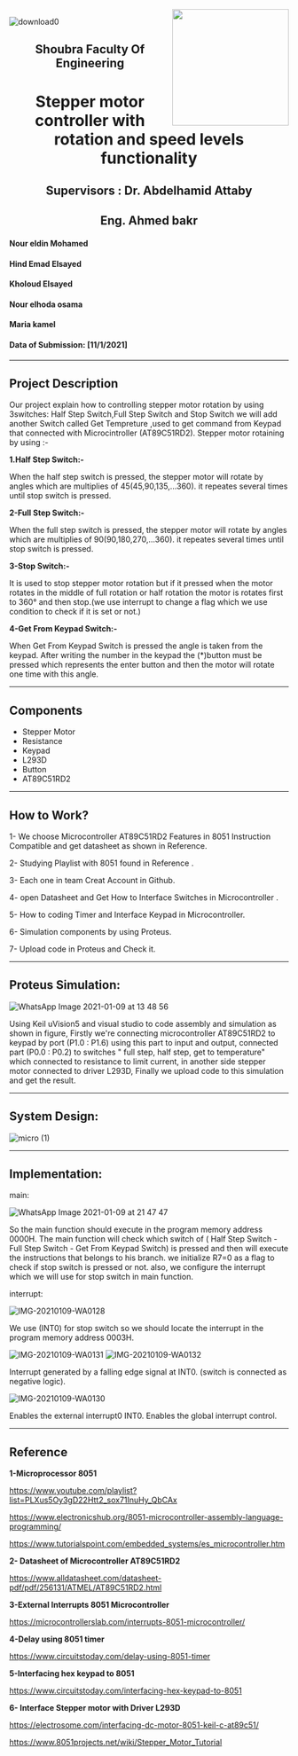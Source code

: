 <img align="right" height="210" src="https://user-images.githubusercontent.com/76975105/103967327-9bcd8580-5116-11eb-875d-a8a945ed88e3.png">


![download0](https://user-images.githubusercontent.com/76975105/103968026-07fcb900-5118-11eb-8df9-f64c869088d8.jpg)
 
 <h2 align="center">Shoubra Faculty Of Engineering </h2> 
  
 <h1 align="center">  Stepper motor controller with rotation and speed levels functionality </h1>
  
 <h2 align="center"> Supervisors : Dr. Abdelhamid Attaby </h2>
 <h2 align="center">Eng. Ahmed bakr</h2>
 
#### Nour eldin Mohamed

 #### Hind Emad Elsayed

#### Kholoud Elsayed

#### Nour elhoda osama

#### Maria kamel  

#### Data of Submission: [11/1/2021]
---
## Project Description
Our project explain how to controlling stepper motor rotation by using 3switches: Half Step Switch,Full Step Switch and Stop Switch
we will add another Switch called Get Tempreture ,used to get command from Keypad that connected with Microcintroller (AT89C51RD2).
Stepper motor rotaining by using :-

**1.Half Step Switch:-**

When the half step switch is pressed, the stepper motor will rotate by angles which are multiplies of 45(45,90,135,...360).
it repeates several times until stop switch is pressed.

**2-Full Step Switch:-**

When the full step switch is pressed, the stepper motor will rotate by angles which are multiplies of 90(90,180,270,...360).
it repeates several times until stop switch is pressed.

**3-Stop Switch:-**

It is used to stop stepper motor rotation but if it pressed when the motor rotates in the middle of full rotation or half rotation the motor is rotates first to 360° and then stop.(we use interrupt to change a flag which we use condition to check if it is set or not.)

**4-Get From Keypad Switch:-**

When Get From Keypad Switch is pressed the angle is taken from the keypad. After writing the number in the keypad the (*)button must be pressed which represents the enter button and then the motor will rotate one time with this angle.

---

 ## Components
- Stepper Motor
- Resistance
- Keypad
- L293D
- Button
- AT89C51RD2
---


## How to Work?
1- We choose Microcontroller AT89C51RD2 Features in 8051 Instruction Compatible and get datasheet as shown in Reference.

2- Studying Playlist with 8051 found in Reference .

3- Each one in team Creat Account in Github.

4- open Datasheet and Get How to Interface Switches in Microcontroller .

5- How to coding Timer and Interface Keypad in Microcontroller.

6- Simulation components by using Proteus.

7- Upload code in Proteus and Check it.

---

## Proteus Simulation:
![WhatsApp Image 2021-01-09 at 13 48 56](https://user-images.githubusercontent.com/76590052/104093421-13c0ba80-5293-11eb-92cb-1a8d8ed4ce47.jpeg)

Using Keil uVision5 and visual studio to code assembly and simulation as shown in figure, 
Firstly we're connecting microcontroller AT89C51RD2 to keypad by port (P1.0 : P1.6) using this part to input and output,
connected part (P0.0 : P0.2) to switches " full step, half step, get to temperature" which connected to resistance to limit current,
in another side stepper motor connected to driver L293D, Finally we upload code to this simulation and get the result. 

---

## System Design:

![micro (1)](https://user-images.githubusercontent.com/76975105/103894599-042f4f00-50a4-11eb-86f1-e77cd3511361.png)

---
## Implementation:

main:

![WhatsApp Image 2021-01-09 at 21 47 47](https://user-images.githubusercontent.com/76590052/104107385-5ea6f600-52c4-11eb-989d-3697593acaef.jpeg)

So the main function should execute in the program memory address 0000H. 
The main function will check which switch of ( Half Step Switch - Full Step Switch - Get From Keypad Switch) is pressed and then will execute the instructions that belongs to his branch.
we initialize R7=0 as a flag to check if stop switch is pressed or not.
also, we configure the interrupt which we will use for stop switch in main function.

interrupt:

![IMG-20210109-WA0128](https://user-images.githubusercontent.com/76590052/104107114-b8a6bc00-52c2-11eb-972c-b099e969e624.jpg)

We use (INT0) for stop switch so we should locate the interrupt in the program memory address 0003H.

![IMG-20210109-WA0131](https://user-images.githubusercontent.com/76590052/104107172-0a4f4680-52c3-11eb-90c7-4b59b2ebe21f.jpg)
![IMG-20210109-WA0132](https://user-images.githubusercontent.com/76590052/104107195-29e66f00-52c3-11eb-8a40-88f3d55319bc.jpg)

Interrupt generated by a falling edge signal at INT0. (switch is connected as negative logic).

![IMG-20210109-WA0130](https://user-images.githubusercontent.com/76590052/104107145-ec81e180-52c2-11eb-9d36-98342986936d.jpg) 

Enables the external interrupt0 INT0.
Enables the global interrupt control.


---
## Reference

**1-Microprocessor 8051**

https://www.youtube.com/playlist?list=PLXus5Oy3gD22Htt2_sox71InuHy_QbCAx

https://www.electronicshub.org/8051-microcontroller-assembly-language-programming/

https://www.tutorialspoint.com/embedded_systems/es_microcontroller.htm

**2- Datasheet of Microcontroller AT89C51RD2**

https://www.alldatasheet.com/datasheet-pdf/pdf/256131/ATMEL/AT89C51RD2.html

**3-External Interrupts 8051 Microcontroller**

https://microcontrollerslab.com/interrupts-8051-microcontroller/

**4-Delay using 8051 timer**

https://www.circuitstoday.com/delay-using-8051-timer

**5-Interfacing hex keypad to 8051**

https://www.circuitstoday.com/interfacing-hex-keypad-to-8051

**6- Interface Stepper motor with Driver L293D**

https://electrosome.com/interfacing-dc-motor-8051-keil-c-at89c51/

https://www.8051projects.net/wiki/Stepper_Motor_Tutorial





